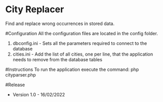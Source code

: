 # City Replacer
Find and replace wrong occurrences in stored data.

#Configuration
All the configuration files are located in the config folder.
1. dbconfig.ini - Sets all the parameters required to connect to the database
2. cities.ini - Add the list of all cities, one per line, that the application needs to remove from the database tables

#Instructions
To run the application execute the command: php cityparser.php

#Release
- Version 1.0 - 16/02/2022